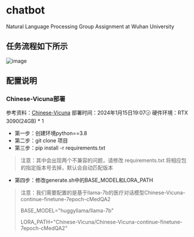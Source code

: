 # chatbot
Natural Language Processing Group Assignment at Wuhan University

## 任务流程如下所示

![image](https://github.com/Summu77/chatbot/assets/115442864/ef125f8f-a108-4087-a01a-8884cf4066b4)

## 配置说明

### Chinese-Vicuna部署

参考资料：[Chinese-Vicuna](https://github.com/Facico/Chinese-Vicuna/blob/master/docs/readme-zh.md)
部署时间：2024年1月15日19:07🕞
硬件环境：RTX 3090(24GB) * 1

- 第一步：创建环境python==3.8
- 第二步：git clone 项目
- 第三步：pip install -r requirements.txt
> 注意：其中会出现两个不兼容的问题，请修改 requirements.txt 将相应包的指定版本号去掉，默认会自动匹配版本
- 第四步：修改generate.sh中的BASE_MODEL和LORA_PATH
> 注意：我们需要配置的是基于llama-7b的医疗对话模型Chinese-Vicuna-continue-finetune-7epoch-cMedQA2
>
> BASE_MODEL="huggyllama/llama-7b"
>
> LORA_PATH="Chinese-Vicuna/Chinese-Vicuna-continue-finetune-7epoch-cMedQA2"
